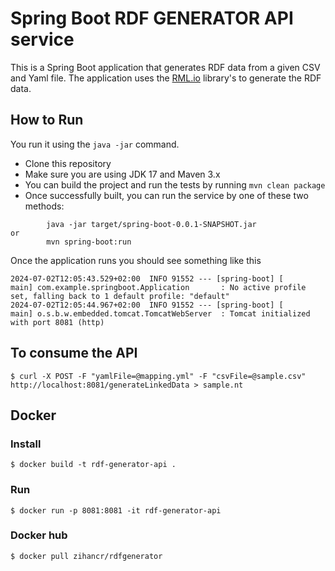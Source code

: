 # Spring Boot RDF GENERATOR API service

This is a Spring Boot application that generates RDF data from a given CSV and Yaml file. The application uses the [RML.io](https://rml.io/) library's to generate the RDF data.

## How to Run

You run it using the `java -jar` command.

- Clone this repository
- Make sure you are using JDK 17 and Maven 3.x
- You can build the project and run the tests by running `mvn clean package`
- Once successfully built, you can run the service by one of these two methods:

```
        java -jar target/spring-boot-0.0.1-SNAPSHOT.jar
or
        mvn spring-boot:run
```

Once the application runs you should see something like this

```
2024-07-02T12:05:43.529+02:00  INFO 91552 --- [spring-boot] [           main] com.example.springboot.Application       : No active profile set, falling back to 1 default profile: "default"
2024-07-02T12:05:44.967+02:00  INFO 91552 --- [spring-boot] [           main] o.s.b.w.embedded.tomcat.TomcatWebServer  : Tomcat initialized with port 8081 (http)
```

## To consume the API

    $ curl -X POST -F "yamlFile=@mapping.yml" -F "csvFile=@sample.csv" http://localhost:8081/generateLinkedData > sample.nt

## Docker

### Install

    $ docker build -t rdf-generator-api .

### Run

    $ docker run -p 8081:8081 -it rdf-generator-api

### Docker hub

    $ docker pull zihancr/rdfgenerator
